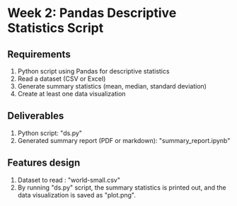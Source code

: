 # Week 2: Pandas Descriptive Statistics Script
## Requirements
1. Python script using Pandas for descriptive statistics
2. Read a dataset (CSV or Excel)
3. Generate summary statistics (mean, median, standard deviation)
4. Create at least one data visualization

## Deliverables
1. Python script: "ds.py"
2. Generated summary report (PDF or markdown): "summary_report.ipynb" 

## Features design
1. Dataset to read : "world-small.csv"
2. By running "ds.py" script, the summary statistics is printed out, and the data visualization is saved as "plot.png".